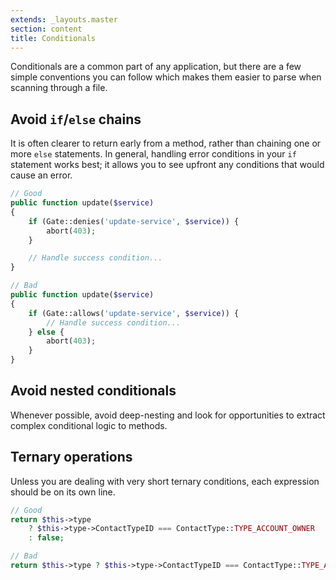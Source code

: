 ```yaml
---
extends: _layouts.master
section: content
title: Conditionals
---
```

Conditionals are a common part of any application, but there are a few simple conventions you can follow which makes them easier to parse when scanning through a file.

## Avoid `if`/`else` chains

It is often clearer to return early from a method, rather than chaining one or more `else` statements. In general, handling error conditions in your `if` statement works best; it allows you to see upfront any conditions that would cause an error.

```php
// Good
public function update($service)
{
    if (Gate::denies('update-service', $service)) {
        abort(403);
    }

    // Handle success condition...
}

// Bad
public function update($service)
{
    if (Gate::allows('update-service', $service)) {
        // Handle success condition...
    } else {
        abort(403);
    }
}
```

## Avoid nested conditionals

Whenever possible, avoid deep-nesting and look for opportunities to extract complex conditional logic to methods.

## Ternary operations

Unless you are dealing with very short ternary conditions, each expression should be on its own line.

```php
// Good
return $this->type
    ? $this->type->ContactTypeID === ContactType::TYPE_ACCOUNT_OWNER
    : false;

// Bad
return $this->type ? $this->type->ContactTypeID === ContactType::TYPE_ACCOUNT_OWNER : false;
```
